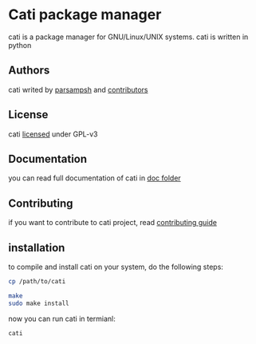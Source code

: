 # Cati package manager
cati is a package manager for GNU/Linux/UNIX systems. cati is written in python

## Authors
cati writed by [parsampsh](https://github.com/parsampsh) and [contributors](https://github.com/parsampsh/cati/graphs/contributors)

## License
cati [licensed](/LICENSE) under GPL-v3

## Documentation
you can read full documentation of cati in [doc folder](/doc)

## Contributing
if you want to contribute to cati project, read [contributing guide](/CONTRIBUTING.md)

## installation
to compile and install cati on your system, do the following steps:

```bash
cp /path/to/cati

make
sudo make install
```

now you can run cati in termianl:

```bash
cati
```

